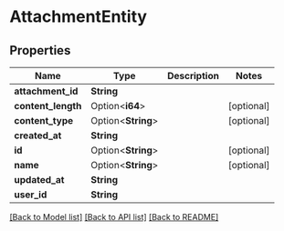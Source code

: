 # AttachmentEntity

## Properties

| Name               | Type               | Description | Notes      |
| ------------------ | ------------------ | ----------- | ---------- |
| **attachment_id**  | **String**         |             |
| **content_length** | Option<**i64**>    |             | [optional] |
| **content_type**   | Option<**String**> |             | [optional] |
| **created_at**     | **String**         |             |
| **id**             | Option<**String**> |             | [optional] |
| **name**           | Option<**String**> |             | [optional] |
| **updated_at**     | **String**         |             |
| **user_id**        | **String**         |             |

[[Back to Model list]](../README#documentation-for-models) [[Back to API list]](../README#documentation-for-api-endpoints) [[Back to README]](../README)
